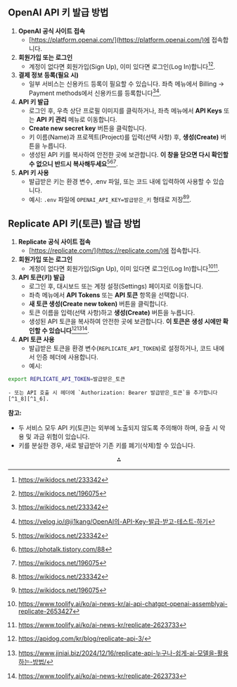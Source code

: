 
## OpenAI API 키 발급 방법

1. **OpenAI 공식 사이트 접속**
    - [https://platform.openai.com/](https://platform.openai.com/)에 접속합니다.
2. **회원가입 또는 로그인**
    - 계정이 없다면 회원가입(Sign Up), 이미 있다면 로그인(Log In)합니다[^1_1][^1_2].
3. **결제 정보 등록(필요 시)**
    - 일부 서비스는 신용카드 등록이 필요할 수 있습니다. 좌측 메뉴에서 Billing → Payment methods에서 신용카드를 등록합니다[^1_1][^1_3].
4. **API 키 발급**
    - 로그인 후, 우측 상단 프로필 이미지를 클릭하거나, 좌측 메뉴에서 **API Keys** 또는 **API 키 관리** 메뉴로 이동합니다.
    - **Create new secret key** 버튼을 클릭합니다.
    - 키 이름(Name)과 프로젝트(Project)를 입력(선택 사항) 후, **생성(Create)** 버튼을 누릅니다.
    - 생성된 API 키를 복사하여 안전한 곳에 보관합니다. **이 창을 닫으면 다시 확인할 수 없으니 반드시 복사해두세요**[^1_1][^1_4][^1_2].
5. **API 키 사용**
    - 발급받은 키는 환경 변수, .env 파일, 또는 코드 내에 입력하여 사용할 수 있습니다.
    - 예시: `.env` 파일에 `OPENAI_API_KEY=발급받은_키` 형태로 저장[^1_1][^1_2].

## Replicate API 키(토큰) 발급 방법

1. **Replicate 공식 사이트 접속**
    - [https://replicate.com/](https://replicate.com/)에 접속합니다.
2. **회원가입 또는 로그인**
    - 계정이 없다면 회원가입(Sign Up), 이미 있다면 로그인(Log In)합니다[^1_5][^1_6].
3. **API 토큰(키) 발급**
    - 로그인 후, 대시보드 또는 계정 설정(Settings) 페이지로 이동합니다.
    - 좌측 메뉴에서 **API Tokens** 또는 **API 토큰** 항목을 선택합니다.
    - **새 토큰 생성(Create new token)** 버튼을 클릭합니다.
    - 토큰 이름을 입력(선택 사항)하고 **생성(Create)** 버튼을 누릅니다.
    - 생성된 API 토큰을 복사하여 안전한 곳에 보관합니다. **이 토큰은 생성 시에만 확인할 수 있습니다**[^1_7][^1_8][^1_6].
4. **API 토큰 사용**
    - 발급받은 토큰을 환경 변수(`REPLICATE_API_TOKEN`)로 설정하거나, 코드 내에서 인증 헤더에 사용합니다.
    - 예시:

```bash
export REPLICATE_API_TOKEN=발급받은_토큰
```

    - 또는 API 호출 시 헤더에 `Authorization: Bearer 발급받은_토큰`을 추가합니다[^1_8][^1_6].

**참고:**

- 두 서비스 모두 API 키(토큰)는 외부에 노출되지 않도록 주의해야 하며, 유출 시 악용 및 과금 위험이 있습니다.
- 키를 분실한 경우, 새로 발급받아 기존 키를 폐기(삭제)할 수 있습니다.

<div style="text-align: center">⁂</div>

[^1_1]: https://wikidocs.net/233342

[^1_2]: https://wikidocs.net/196075

[^1_3]: https://velog.io/@ji1kang/OpenAI의-API-Key-발급-받고-테스트-하기

[^1_4]: https://photalk.tistory.com/88

[^1_5]: https://www.toolify.ai/ko/ai-news-kr/ai-api-chatgpt-openai-assemblyai-replicate-2653427

[^1_6]: https://www.toolify.ai/ko/ai-news-kr/replicate-2623733

[^1_7]: https://apidog.com/kr/blog/replicate-api-3/

[^1_8]: https://www.jiniai.biz/2024/12/16/replicate-api-누구나-쉽게-ai-모델을-활용하는-방법/

[^1_9]: https://mixedcode.com/blog/detail?pid=6

[^1_10]: https://herojoon-dev.tistory.com/247

[^1_11]: https://blog.highoutputclub.com/how-to-use-chatgpt-api-with-replit/

[^1_12]: https://lobehub.com/ko/mcp/gerred-mcp-server-replicate

[^1_13]: https://replicate.com/docs/reference/http

[^1_14]: https://wikidocs.net/202060

[^1_15]: https://marcus-story.tistory.com/66

[^1_16]: https://lobehub.com/ko/mcp/pierrunoyt-replicate-flux-kontext-max-mcp-server

[^1_17]: https://platform.openai.com/api-keys

[^1_18]: https://guide.bati.ai/service/api/ai

